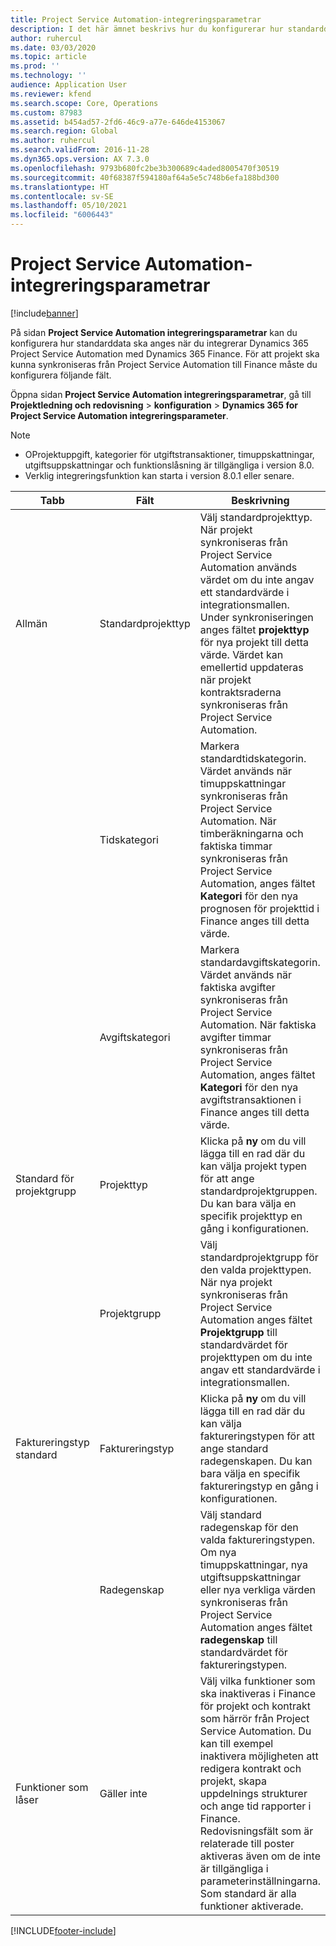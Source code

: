 ```yaml
---
title: Project Service Automation-integreringsparametrar
description: I det här ämnet beskrivs hur du konfigurerar hur standarddata ska anges när du integrerar Microsoft Dynamics 365 for Project Service Automation med Microsoft Dynamics 365 Finance.
author: ruhercul
ms.date: 03/03/2020
ms.topic: article
ms.prod: ''
ms.technology: ''
audience: Application User
ms.reviewer: kfend
ms.search.scope: Core, Operations
ms.custom: 87983
ms.assetid: b454ad57-2fd6-46c9-a77e-646de4153067
ms.search.region: Global
ms.author: ruhercul
ms.search.validFrom: 2016-11-28
ms.dyn365.ops.version: AX 7.3.0
ms.openlocfilehash: 9793b680fc2be3b300689c4aded8005470f30519
ms.sourcegitcommit: 40f68387f594180af64a5e5c748b6efa188bd300
ms.translationtype: HT
ms.contentlocale: sv-SE
ms.lasthandoff: 05/10/2021
ms.locfileid: "6006443"
---
```

# <a name="project-service-automation-integration-parameters"></a>Project Service Automation-integreringsparametrar

[!include[banner](../includes/banner.md)]

På sidan **Project Service Automation integreringsparametrar** kan du konfigurera hur standarddata ska anges när du integrerar Dynamics 365 Project Service Automation med Dynamics 365 Finance. För att projekt ska kunna synkroniseras från Project Service Automation till Finance måste du konfigurera följande fält.

Öppna sidan **Project Service Automation integreringsparametrar**, gå till **Projektledning och redovisning** \> **konfiguration** \> **Dynamics 365 for Project Service Automation integreringsparameter**. 

> [!NOTE]
> - OProjektuppgift, kategorier för utgiftstransaktioner, timuppskattningar, utgiftsuppskattningar och funktionslåsning är tillgängliga i version 8.0.
> - Verklig integreringsfunktion kan starta i version 8.0.1 eller senare.


| Tabb                    | Fält                | Beskrivning |
|------------------------|----------------------|-------------|
| Allmän                | Standardprojekttyp | Välj standardprojekttyp. När projekt synkroniseras från Project Service Automation används värdet om du inte angav ett standardvärde i integrationsmallen. Under synkroniseringen anges fältet **projekttyp** för nya projekt till detta värde. Värdet kan emellertid uppdateras när projekt kontraktsraderna synkroniseras från Project Service Automation. |
|                        | Tidskategori        | Markera standardtidskategorin. Värdet används när timuppskattningar synkroniseras från Project Service Automation. När timberäkningarna och faktiska timmar synkroniseras från Project Service Automation, anges fältet **Kategori** för den nya prognosen för projekttid i Finance anges till detta värde. |
|                        | Avgiftskategori         | Markera standardavgiftskategorin. Värdet används när faktiska avgifter synkroniseras från Project Service Automation. När faktiska avgifter timmar synkroniseras från Project Service Automation, anges fältet **Kategori** för den nya avgiftstransaktionen i Finance anges till detta värde. |
| Standard för projektgrupp | Projekttyp         | Klicka på **ny** om du vill lägga till en rad där du kan välja projekt typen för att ange standardprojektgruppen. Du kan bara välja en specifik projekttyp en gång i konfigurationen. |
|                        | Projektgrupp        | Välj standardprojektgrupp för den valda projekttypen. När nya projekt synkroniseras från Project Service Automation anges fältet **Projektgrupp** till standardvärdet för projekttypen om du inte angav ett standardvärde i integrationsmallen. |
| Faktureringstyp standard  | Faktureringstyp         | Klicka på **ny** om du vill lägga till en rad där du kan välja faktureringstypen för att ange standard radegenskapen. Du kan bara välja en specifik faktureringstyp en gång i konfigurationen. |
|                        | Radegenskap        | Välj standard radegenskap för den valda faktureringstypen. Om nya timuppskattningar, nya utgiftsuppskattningar eller nya verkliga värden synkroniseras från Project Service Automation anges fältet **radegenskap** till standardvärdet för faktureringstypen. |
| Funktioner som låser  | Gäller inte       | Välj vilka funktioner som ska inaktiveras i Finance för projekt och kontrakt som härrör från Project Service Automation. Du kan till exempel inaktivera möjligheten att redigera kontrakt och projekt, skapa uppdelnings strukturer och ange tid rapporter i Finance. Redovisningsfält som är relaterade till poster aktiveras även om de inte är tillgängliga i parameterinställningarna. Som standard är alla funktioner aktiverade. |


[!INCLUDE[footer-include](../includes/footer-banner.md)]